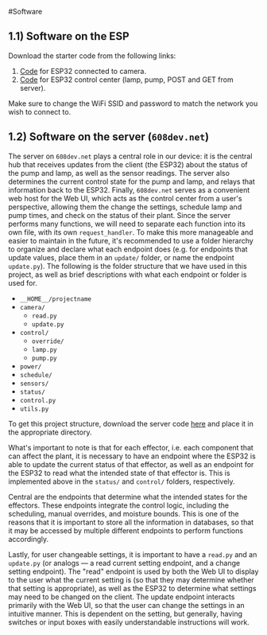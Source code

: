 #Software

## 1.1) Software on the ESP
Download the starter code from the following links:
1. [Code](https://drive.google.com/open?id=1ycZDQ5II_bTpF3VxJhD5JPJp1ixwjPtG) for ESP32 connected to camera.
2. [Code](https://drive.google.com/open?id=1py7Ks53zTSZ2QU7lbmBKup8znGt8wMLM) for ESP32 control center (lamp, pump, POST and GET from server).

Make sure to change the WiFi SSID and password to match the network you wish to connect to.

## 1.2) Software on the server (`608dev.net`)
The server on `608dev.net` plays a central role in our device: it is the central hub that receives updates from the client (the ESP32) about the status of the pump and lamp, as well as the sensor readings. The server also determines the current control state for the pump and lamp, and relays that information back to the ESP32. Finally, `608dev.net` serves as a convenient web host for the Web UI, which acts as the control center from a user's perspective, allowing them the change the settings, schedule lamp and pump times, and check on the status of their plant.
Since the server performs many functions, we will need to separate each function into its own file, with its own `request_handler`. To make this more manageable and easier to maintain in the future, it's recommended to use a folder hierarchy to organize and declare what each endpoint does (e.g. for endpoints that update values, place them in an `update/` folder, or name the endpoint `update.py`).
The following is the folder structure that we have used in this project, as well as brief descriptions with what each endpoint or folder is used for.

- `__HOME__/projectname`
- `camera/`
    - `read.py`
    - `update.py`
- `control/`
    - `override/`
    - `lamp.py`
    - `pump.py`
- `power/`
- `schedule/`
- `sensors/`
- `status/`
- `control.py`
- `utils.py`

To get this project structure, download the server code [here](https://drive.google.com/open?id=1EhXFokElaLBPYzhdOF5WYs9qGVTQNd9V) and place it in the appropriate directory.

What's important to note is that for each effector, i.e. each component that can affect the plant, it is necessary to have an endpoint where the ESP32 is able to update the current status of that effector, as well as an endpoint for the ESP32 to read what the intended state of that effector is. This is implemented above in the `status/` and `control/` folders, respectively.


Central are the endpoints that determine what the intended states for the effectors. These endpoints integrate the control logic, including the scheduling, manual overrides, and moisture bounds. This is one of the reasons that it is important to store all the information in databases, so that it may be accessed by multiple different endpoints to perform functions accordingly.


Lastly, for user changeable settings, it is important to have a `read.py` and an `update.py` (or analogs — a read current setting endpoint, and a change setting endpoint). The "read" endpoint is used by both the Web UI to display to the user what the current setting is (so that they may determine whether that setting is appropriate), as well as the ESP32 to determine what settings may need to be changed on the client. The update endpoint interacts primarily with the Web UI, so that the user can change the settings in an intuitive manner. This is dependent on the setting, but generally, having switches or input boxes with easily understandable instructions will work.